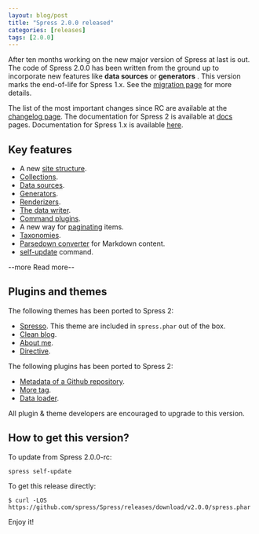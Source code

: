 ```yaml
---
layout: blog/post
title: "Spress 2.0.0 released"
categories: [releases]
tags: [2.0.0]
---
```

After ten months working on the new major version of Spress at last is out. The code of
Spress 2.0.0 has been written from the ground up to incorporate new features like **data sources**
or **generators** . This version marks the end-of-life for Spress 1.x. See the
[migration page](/docs/migrating-1.x-to-2.x) for more details.

The list of the most important changes since RC are available at the [changelog page](/about/changelog/#2-0-0).
The documentation for Spress 2 is available at [docs](/docs) pages. Documentation for Spress 1.x is available
[here](/docs/1.0).

## Key features

* A new [site structure](/docs/how-it-works/#site-structure).
* [Collections](/docs/collections).
* [Data sources](/docs/developers/data-sources).
* [Generators](/docs/developers/generators).
* [Renderizers](/docs/developers/renderizer).
* [The data writer](/docs/developers/data-writer).
* [Command plugins](/docs/developers/command-plugins).
* A new way for [paginating](/docs/pagination) items.
* [Taxonomies](/docs/taxonomies).
* [Parsedown converter](/docs/creating-pages/#markdown) for Markdown content.
* [self-update](/docs/how-it-works/#self-update) command.

--more Read more--

## Plugins and themes

The following themes has been ported to Spress 2:

* [Spresso](https://github.com/spress/Spress-theme-spresso). This theme are included in `spress.phar` out of the box.
* [Clean blog](https://github.com/spress-add-ons/Clean-blog-theme).
* [About me](https://github.com/spress-add-ons/About-me-theme).
* [Directive](https://github.com/spress-add-ons/Directive-theme).

The following plugins has been ported to Spress 2:

* [Metadata of a Github repository](https://github.com/spress/Github-metadata-plugin).
* [More tag](https://github.com/yosymfony/Spress-plugin-more-tag).
* [Data loader](https://github.com/yosymfony/spress-plugin-dataloader).

All plugin & theme developers are encouraged to upgrade to this version.

## How to get this version?

To update from Spress 2.0.0-rc:

```
spress self-update
``` 

To get this release directly:

```
$ curl -LOS https://github.com/spress/Spress/releases/download/v2.0.0/spress.phar
```

Enjoy it!